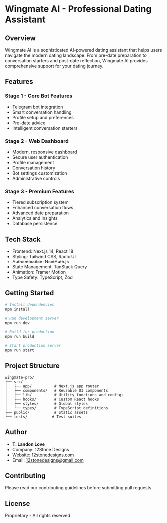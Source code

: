 # Wingmate AI - Professional Dating Assistant

## Overview
Wingmate AI is a sophisticated AI-powered dating assistant that helps users navigate the modern dating landscape. From pre-date preparation to conversation starters and post-date reflection, Wingmate AI provides comprehensive support for your dating journey.

## Features

### Stage 1 - Core Bot Features
- Telegram bot integration
- Smart conversation handling
- Profile setup and preferences
- Pre-date advice
- Intelligent conversation starters

### Stage 2 - Web Dashboard
- Modern, responsive dashboard
- Secure user authentication
- Profile management
- Conversation history
- Bot settings customization
- Administrative controls

### Stage 3 - Premium Features
- Tiered subscription system
- Enhanced conversation flows
- Advanced date preparation
- Analytics and insights
- Database persistence

## Tech Stack
- Frontend: Next.js 14, React 18
- Styling: Tailwind CSS, Radix UI
- Authentication: NextAuth.js
- State Management: TanStack Query
- Animation: Framer Motion
- Type Safety: TypeScript, Zod

## Getting Started

```bash
# Install dependencies
npm install

# Run development server
npm run dev

# Build for production
npm run build

# Start production server
npm run start
```

## Project Structure
```
wingmate-pro/
├── src/
│   ├── app/          # Next.js app router
│   ├── components/   # Reusable UI components
│   ├── lib/          # Utility functions and configs
│   ├── hooks/        # Custom React hooks
│   ├── styles/       # Global styles
│   └── types/        # TypeScript definitions
├── public/           # Static assets
└── tests/           # Test suites
```

## Author
- **T. Landon Love**
- Company: 12Stone Designs
- Website: [12stonedesigns.com](https://12stonedesigns.com)
- Email: 12stonedesigns@gmail.com

## Contributing
Please read our contributing guidelines before submitting pull requests.

## License
Proprietary - All rights reserved
